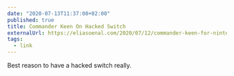 ```yaml
---
date: "2020-07-13T11:37:00+02:00"
published: true
title: Commander Keen On Hacked Switch
externalUrl: https://eliasoenal.com/2020/07/12/commander-keen-for-nintendo-switch/
tags:
  - link
---
```

Best reason to have a hacked switch really.

